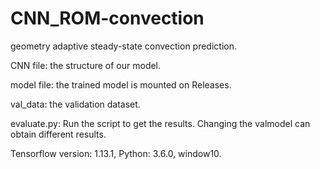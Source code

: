 # CNN_ROM-convection
geometry adaptive steady-state convection prediction.

CNN file: the structure of our model.

model file: the trained model is mounted on Releases.

val_data: the validation dataset.

evaluate.py: Run the script to get the results. Changing the valmodel can obtain different results.

Tensorflow version: 1.13.1,
Python: 3.6.0,
window10.
